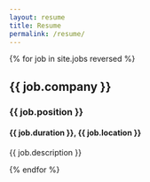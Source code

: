 ```yaml
---
layout: resume
title: Resume
permalink: /resume/
---
```


{% for job in site.jobs reversed %}

<article>
  <h2>{{ job.company }}</h2>
  <h3>{{ job.position }}</h3>
  <h4>{{ job.duration }}, {{ job.location }}</h4>
  <p>{{ job.description }}</p>
</article>

{% endfor %}
